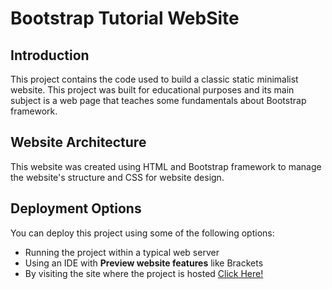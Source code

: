 # Bootstrap Tutorial WebSite

## Introduction
This project contains the code used to build a classic static minimalist website. 
This project was built for educational purposes and its main subject is a web page that teaches some fundamentals about Bootstrap framework.

## Website Architecture
This website was created using HTML and Bootstrap framework to manage the website's structure and CSS for website design.

## Deployment Options
You can deploy this project using some of the following options:
- Running the project within a typical web server
- Using an IDE with **Preview website features** like Brackets
- By visiting the site where the project is hosted [Click Here!](https://www.claudevs.com/tutorial-bootstrap/inicio.html)
